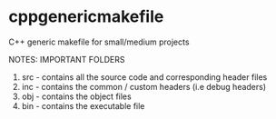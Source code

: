 # cppgenericmakefile
C++ generic makefile for small/medium projects

NOTES:
IMPORTANT FOLDERS
1. src - contains all the source code and corresponding header files
2. inc - contains the common / custom headers (i.e debug headers)
3. obj - contains the object files
4. bin - contains the executable file
